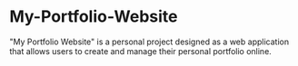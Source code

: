 # My-Portfolio-Website
"My Portfolio Website" is a personal project designed as a web application that allows users to create and manage their personal portfolio online.
